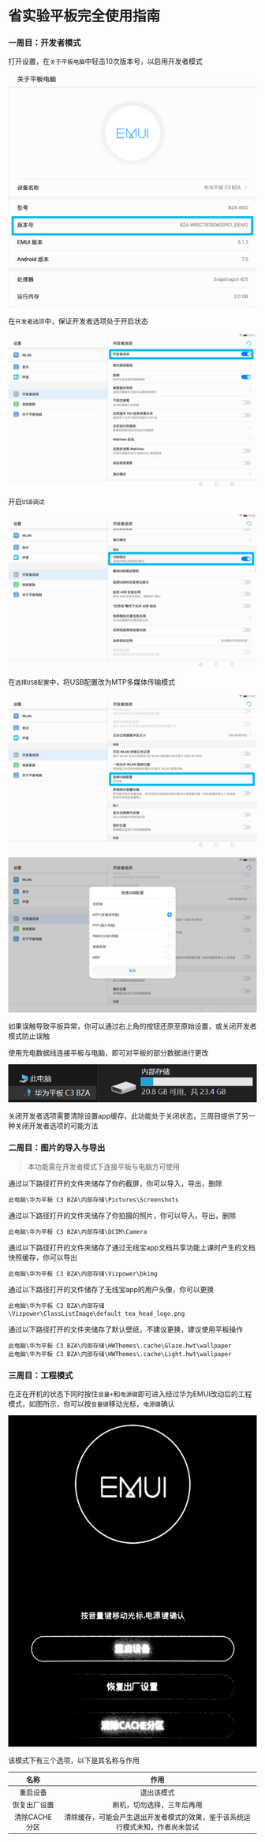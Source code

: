 # 省实验平板完全使用指南

### 一周目：开发者模式

打开设置，在`关于平板电脑`中轻击10次版本号，以启用开发者模式

![](img\1-1.png)

在`开发者选项`中，保证开发者选项处于开启状态

![](img/1-2.png)

开启`USB调试`

![](img/1-3.png)

在`选择USB配置`中，将USB配置改为MTP多媒体传输模式

![](img/1-4.png)

![](img/1-5.png)

如果误触导致平板异常，你可以通过右上角的按钮还原至原始设置，或关闭开发者模式防止误触

使用充电数据线连接平板与电脑，即可对平板的部分数据进行更改

![](img\1-6.png)

关闭开发者选项需要清除设置app缓存，此功能处于关闭状态，三周目提供了另一种关闭开发者选项的可能方法

### 二周目：图片的导入与导出

> 本功能需在开发者模式下连接平板与电脑方可使用

通过以下路径打开的文件夹储存了你的截屏，你可以导入，导出，删除

```
此电脑\华为平板 C3 BZA\内部存储\Pictures\Screenshots
```

通过以下路径打开的文件夹储存了你拍摄的照片，你可以导入，导出，删除

```
此电脑\华为平板 C3 BZA\内部存储\DCIM\Camera
```

通过以下路径打开的文件夹储存了通过无线宝app文档共享功能上课时产生的文档快照缓存，你可以导出

```
此电脑\华为平板 C3 BZA\内部存储\Vizpower\bkimg
```

通过以下路径打开的文件储存了无线宝app的用户头像，你可以更换

```
此电脑\华为平板 C3 BZA\内部存储\Vizpower\ClassListImage\default_tea_head_logo.png
```

通过以下路径打开的文件夹储存了默认壁纸，不建议更换，建议使用平板操作

```
此电脑\华为平板 C3 BZA\内部存储\HWThemes\.cache\Glaze.hwt\wallpaper
此电脑\华为平板 C3 BZA\内部存储\HWThemes\.cache\Light.hwt\wallpaper
```

### 三周目：工程模式

在正在开机的状态下同时按住`音量+`和`电源键`即可进入经过华为EMUI改动后的工程模式，如图所示，你可以按`音量键`移动光标，`电源键`确认

![](img/1-7.jpg)

该模式下有三个选项，以下是其名称与作用

|     名称      |                             作用                             |
| :-----------: | :----------------------------------------------------------: |
|   重启设备    |                          退出该模式                          |
| 恢复出厂设置  |                  刷机，切勿选择，三年后再用                  |
| 清除CACHE分区 | 清除缓存，可能会产生退出开发者模式的效果，鉴于该系统运行模式未知，作者尚未尝试 |

